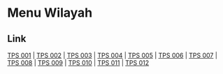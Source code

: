 # Menu Wilayah

## Link

[TPS 001](https://github.com/gigit-pemilu/pemilu-2024-18-lampung/tree/main/pileg-dpr/hitung-suara/sub/18-lampung/sub/07-lampung-timur/sub/16-mataram-baru/sub/2002-rajabasa-baru/sub/001-tps)
 | 
[TPS 002](https://github.com/gigit-pemilu/pemilu-2024-18-lampung/tree/main/pileg-dpr/hitung-suara/sub/18-lampung/sub/07-lampung-timur/sub/16-mataram-baru/sub/2002-rajabasa-baru/sub/002-tps)
 | 
[TPS 003](https://github.com/gigit-pemilu/pemilu-2024-18-lampung/tree/main/pileg-dpr/hitung-suara/sub/18-lampung/sub/07-lampung-timur/sub/16-mataram-baru/sub/2002-rajabasa-baru/sub/003-tps)
 | 
[TPS 004](https://github.com/gigit-pemilu/pemilu-2024-18-lampung/tree/main/pileg-dpr/hitung-suara/sub/18-lampung/sub/07-lampung-timur/sub/16-mataram-baru/sub/2002-rajabasa-baru/sub/004-tps)
 | 
[TPS 005](https://github.com/gigit-pemilu/pemilu-2024-18-lampung/tree/main/pileg-dpr/hitung-suara/sub/18-lampung/sub/07-lampung-timur/sub/16-mataram-baru/sub/2002-rajabasa-baru/sub/005-tps)
 | 
[TPS 006](https://github.com/gigit-pemilu/pemilu-2024-18-lampung/tree/main/pileg-dpr/hitung-suara/sub/18-lampung/sub/07-lampung-timur/sub/16-mataram-baru/sub/2002-rajabasa-baru/sub/006-tps)
 | 
[TPS 007](https://github.com/gigit-pemilu/pemilu-2024-18-lampung/tree/main/pileg-dpr/hitung-suara/sub/18-lampung/sub/07-lampung-timur/sub/16-mataram-baru/sub/2002-rajabasa-baru/sub/007-tps)
 | 
[TPS 008](https://github.com/gigit-pemilu/pemilu-2024-18-lampung/tree/main/pileg-dpr/hitung-suara/sub/18-lampung/sub/07-lampung-timur/sub/16-mataram-baru/sub/2002-rajabasa-baru/sub/008-tps)
 | 
[TPS 009](https://github.com/gigit-pemilu/pemilu-2024-18-lampung/tree/main/pileg-dpr/hitung-suara/sub/18-lampung/sub/07-lampung-timur/sub/16-mataram-baru/sub/2002-rajabasa-baru/sub/009-tps)
 | 
[TPS 010](https://github.com/gigit-pemilu/pemilu-2024-18-lampung/tree/main/pileg-dpr/hitung-suara/sub/18-lampung/sub/07-lampung-timur/sub/16-mataram-baru/sub/2002-rajabasa-baru/sub/010-tps)
 | 
[TPS 011](https://github.com/gigit-pemilu/pemilu-2024-18-lampung/tree/main/pileg-dpr/hitung-suara/sub/18-lampung/sub/07-lampung-timur/sub/16-mataram-baru/sub/2002-rajabasa-baru/sub/011-tps)
 | 
[TPS 012](https://github.com/gigit-pemilu/pemilu-2024-18-lampung/tree/main/pileg-dpr/hitung-suara/sub/18-lampung/sub/07-lampung-timur/sub/16-mataram-baru/sub/2002-rajabasa-baru/sub/012-tps)

